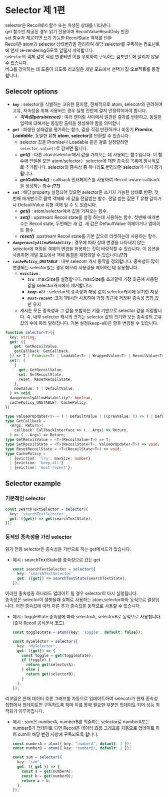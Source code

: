 # **Selector 제 1편**

selector은 Recoil에서 함수 또는 파생된 상태를 나타낸다.  
get 함수만 제공된 경우 읽기 전용이며 RecoilValueReadOnly 반환  
set 함수가 제공되면 쓰기 가능한 RecoilState 객체를 반환  
Recoil은 atom과 selector 상태변경을 관리하여 해당 selector를 구독하는 컴포넌트에 언제 re-rendering하도록 알릴지 파악합니다.  
selector의 객체 값이 직접 변경되면 이를 우회하여 구독하는 컴포넌트에 알리지 않을 수 있습니다.  
버그를 감지하는 데 도움이 되도록 리코일은 개발 모드에서 선택기 값 오브젝트를 동결합니다.

## **Selecotr options**

- ***`key`*** : selector을 식별하는 고유한 문자열, 전체적으로 atom, selecotr와 관려하여 고유, 지속성을 위해 사용되는 경우 실행 전반에 걸쳐 안정적이어야 합니다.
  - ***지속성(persistence)*** : 여러 렌더링 사이에서 일관된 결과를 반환하고, 동일한 입력에 대해서는 동일한 출력을 생성해야 함을 의미합니
- ***`get`*** : 파생된 상태값을 평가하는 함수, 값을 직접 반환하거나 비동기 ***Promise***, ***Loadable***, 동일한 유형 ***atom***, **selector**를 반환할 수 있습니다.
  - selector 값을 Promise나 Loadable 같은 걸로 설정할려면 `selector.value()`로 감싸면 됩니다.
  - ***get()*** : 다른 atom/selector에서 값을 가져오는 데 사용되는 함수입니다. 이 함수에 전달된 모든 atom/selector는 selector에 대한 종속성 목록에 암시적으로 추가됩니다. selector의 종속성 중 하나라도 변경되면 selector가 다시 평가됩니다.
  - ***getCallback()*** : callback 인터페이스를 사용하여 Recoil-aware callback을 생성하는 함수 ***(??)***
- ***`set`*** : 해당 property 설정되어 있으면 selector은 쓰기가 가능한 상태로 반환. 첫 번째 매개변수로 콜백 객체와 새 값을 전달받는 함수. 전달 받는 값은 T 유형 값이거나 DefaultValue 유형 객체 일 수 도 있습니다.
  - ***get()*** : atom/selector에서 값을 가져오는 함수.
  - ***set()*** : upstream Recoil state를 설정 하는데 사용하는 함수. 첫번째 매개변수는 Recoil state, 두번째는 새 값. 새 값은 DefaultValue 객체이거나 업데이트 함수.
  - ***reset()*** :upstream Recoil state를 기본 값으로 리셋하는데 사용하는 함수.
- ***`dangerouslyAllowMutability`*** : 경우에 따라 상태 변경을 나타내지 않는 selector에 저장된 객체의 변경을 허용하는 것이 바람직할 수 있습니다. 이 옵션을 사용하면 개발 모드에서 객체 동결을 재정의할 수 있습니다.***(??)***
- ***`cachePolicy_UNSTABLE`*** : 내부 selecotr 캐시 동작을 정의합니다. 종속성이 많이 변경되는 selector있는 경우 메모리 사용량을 제어하는데 유용합니다.
  - ***`eviction`*** :
    - ***`lru`*** : maxSize를 설정합니다. maxSize를 초과할때 가장 최근에 사용된 값을 selector캐시에서 제거합니다.
    - ***`keep-all`*** : selector의 종속성과 해당 값이 selector캐시에 무기한 저장
    - ***`most-recent`*** :크기 1캐시만 사용하며 가장 최근에 저장된 종속성 집합,값만 유지  
  - 캐시는 모든 종속성과 그 값을 포함하는 키를 기반으로 selector 값을 저장합니다. 즉, 내부 selector 캐시의 크기는 selector 값의 크기와 모든 종속성의 고유 값의 수에 따라 달라집니다. 기본 설정(keep-all)은 향후 변경될 수 있습니다.

```typescript
function selector<T>({
  key: string,
  get: ({
    get: GetRecoilValue,
    getCallback: GetCallback,
  }) => T | Promise<T> | Loadable<T> | WrappedValue<T> | RecoilValue<T>,
  set?: (
    {
      get: GetRecoilValue,
      set: SetRecoilState,
      reset: ResetRecoilState,
    },
    newValue: T | DefaultValue,
  ) => void,
  dangerouslyAllowMutability?: boolean,
  cachePolicy_UNSTABLE?: CachePolicy,
})
```

```typescript
type ValueOrUpdater<T> = T | DefaultValue | ((prevValue: T) => T | DefaultValue);
type GetCallback =
  <Args, Return>(
    callback: CallbackInterface => (...Args) => Return,
  ) => (...Args) => Return;
type GetRecoilValue = <T>(RecoilValue<T>) => T;
type SetRecoilState = <T>(RecoilState<T>, ValueOrUpdater<T>) => void;
type ResetRecoilState = <T>(RecoilState<T>) => void;
type CachePolicy =
  | {eviction: 'lru', maxSize: number}
  | {eviction: 'keep-all'}
  | {eviction: 'most-recent'};
```

## **Selector example**

### **기본적인 selector**

```typescript
const searchTextSelector = selector({
  key: 'searchTextSelector',
  get: ({get}) => get(searchTextState),
});
```

### **동적인 종속성을 가진 selector**

읽기 전용 selector은 종속성을 기반으로 하는 get메서드가 있습니다.  

- 예시 :  searchTextState를 종속성으로 갔는 get

  ```typescript
  const searchTextSelector = selector({
    key: 'searchTextSelector',
    get: ({get}) => searchTextState(searchTextState),
  });

이러한 종속성중 하나라도 업데이트 될 경우 selector이 다시 실행됩니다.  
종속성은 selector이 샐행될때 실제로 사용하는 atom,selector따라 동적으로 결정됩니다. 이전 종속값에 따라 다른 추가 종속값을 동적으로 사용할 수 있습니다.

- 예시 : toggleState 종속성에 따라 selectorA, selectorB로 동적으로 사용합니다. [(출처 Recoil 공식문서 코드)](https://recoiljs.org/docs/api-reference/core/selector#dynamic-dependencies)

  ```typescript
  const toggleState = atom({key: 'Toggle', default: false});

  const mySelector = selector({
    key: 'MySelector',
    get: ({get}) => {
      const toggle = get(toggleState);
      if (toggle) {
        return get(selectorA);
      } else {
        return get(selectorB);
      }
    },
  });
  ```

리코일은 현재 데이터 흐름 그래프를 자동으로 업데이트하여 selecotr가 현재 종속성 집합에서 업데이트만 구독하도록 하며 이를 통해 필요한 부분만 업데이트 되어 성능 최적화가 이루어집니다.

- 예시 : sum은 numberA, numberB를 의존하는 selector로 numberA또는 numberB가 업데이트 되면  Recoil은 데이터 흐름 그래프를 자동으로 업데이트 하여 sum이 해당 변경 사항에 구독되도록 합니다.

  ```typescript
  const numberA = atom({ key: "numberA", default: 1 });
  const numberB = atom({ key: "numberB", default: 2 });
  
  const sum = selector({
    key: "sum",
    get: ({ get }) => {
      const a = get(numberA);
      const b = get(numberB);
      return a + b;
    },
  });
  ```
